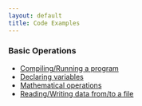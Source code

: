 ```yaml
---
layout: default
title: Code Examples
---
```


### Basic Operations

* [Compiling/Running a program](/examples/basic_compiling.html)
* [Declaring variables](/examples/basic_variable_declarations.html)
* [Mathematical operations](/examples/basic_mathematical_operations.html)
* [Reading/Writing data from/to a file](/examples/basic_reading_writing.html)

